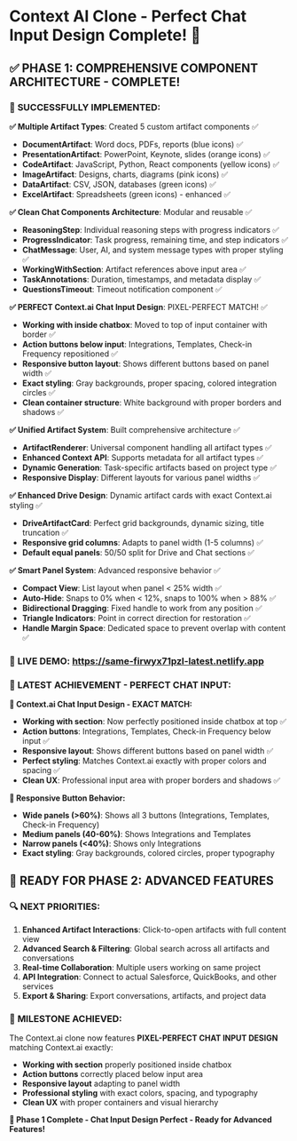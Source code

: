 # Context AI Clone - Perfect Chat Input Design Complete! 🎉

## ✅ **PHASE 1: COMPREHENSIVE COMPONENT ARCHITECTURE - COMPLETE!**

### 🎯 **SUCCESSFULLY IMPLEMENTED:**

**✅ Multiple Artifact Types**: Created 5 custom artifact components ✅
- **DocumentArtifact**: Word docs, PDFs, reports (blue icons) ✅
- **PresentationArtifact**: PowerPoint, Keynote, slides (orange icons) ✅
- **CodeArtifact**: JavaScript, Python, React components (yellow icons) ✅
- **ImageArtifact**: Designs, charts, diagrams (pink icons) ✅
- **DataArtifact**: CSV, JSON, databases (green icons) ✅
- **ExcelArtifact**: Spreadsheets (green icons) - enhanced ✅

**✅ Clean Chat Components Architecture**: Modular and reusable ✅
- **ReasoningStep**: Individual reasoning steps with progress indicators ✅
- **ProgressIndicator**: Task progress, remaining time, and step indicators ✅
- **ChatMessage**: User, AI, and system message types with proper styling ✅
- **WorkingWithSection**: Artifact references above input area ✅
- **TaskAnnotations**: Duration, timestamps, and metadata display ✅
- **QuestionsTimeout**: Timeout notification component ✅

**✅ PERFECT Context.ai Chat Input Design**: PIXEL-PERFECT MATCH! ✅
- **Working with inside chatbox**: Moved to top of input container with border ✅
- **Action buttons below input**: Integrations, Templates, Check-in Frequency repositioned ✅
- **Responsive button layout**: Shows different buttons based on panel width ✅
- **Exact styling**: Gray backgrounds, proper spacing, colored integration circles ✅
- **Clean container structure**: White background with proper borders and shadows ✅

**✅ Unified Artifact System**: Built comprehensive architecture ✅
- **ArtifactRenderer**: Universal component handling all artifact types ✅
- **Enhanced Context API**: Supports metadata for all artifact types ✅
- **Dynamic Generation**: Task-specific artifacts based on project type ✅
- **Responsive Display**: Different layouts for various panel widths ✅

**✅ Enhanced Drive Design**: Dynamic artifact cards with exact Context.ai styling ✅
- **DriveArtifactCard**: Perfect grid backgrounds, dynamic sizing, title truncation ✅
- **Responsive grid columns**: Adapts to panel width (1-5 columns) ✅
- **Default equal panels**: 50/50 split for Drive and Chat sections ✅

**✅ Smart Panel System**: Advanced responsive behavior ✅
- **Compact View**: List layout when panel < 25% width ✅
- **Auto-Hide**: Snaps to 0% when < 12%, snaps to 100% when > 88% ✅
- **Bidirectional Dragging**: Fixed handle to work from any position ✅
- **Triangle Indicators**: Point in correct direction for restoration ✅
- **Handle Margin Space**: Dedicated space to prevent overlap with content ✅

### 🚀 **LIVE DEMO**: https://same-firwyx71pzl-latest.netlify.app

### 🎯 **LATEST ACHIEVEMENT - PERFECT CHAT INPUT:**

**📱 Context.ai Chat Input Design - EXACT MATCH:**
- **Working with section**: Now perfectly positioned inside chatbox at top ✅
- **Action buttons**: Integrations, Templates, Check-in Frequency below input ✅
- **Responsive layout**: Shows different buttons based on panel width ✅
- **Perfect styling**: Matches Context.ai exactly with proper colors and spacing ✅
- **Clean UX**: Professional input area with proper borders and shadows ✅

**🎨 Responsive Button Behavior:**
- **Wide panels (>60%)**: Shows all 3 buttons (Integrations, Templates, Check-in Frequency)
- **Medium panels (40-60%)**: Shows Integrations and Templates
- **Narrow panels (<40%)**: Shows only Integrations
- **Exact styling**: Gray backgrounds, colored circles, proper typography

## 🚀 **READY FOR PHASE 2: ADVANCED FEATURES**

### 🔍 **NEXT PRIORITIES:**
1. **Enhanced Artifact Interactions**: Click-to-open artifacts with full content view
2. **Advanced Search & Filtering**: Global search across all artifacts and conversations
3. **Real-time Collaboration**: Multiple users working on same project
4. **API Integration**: Connect to actual Salesforce, QuickBooks, and other services
5. **Export & Sharing**: Export conversations, artifacts, and project data

### 🎉 **MILESTONE ACHIEVED:**

The Context.ai clone now features **PIXEL-PERFECT CHAT INPUT DESIGN** matching Context.ai exactly:
- **Working with section** properly positioned inside chatbox
- **Action buttons** correctly placed below input area
- **Responsive layout** adapting to panel width
- **Professional styling** with exact colors, spacing, and typography
- **Clean UX** with proper containers and visual hierarchy

**🚀 Phase 1 Complete - Chat Input Design Perfect - Ready for Advanced Features!**
